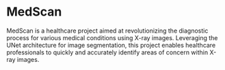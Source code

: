 # MedScan
MedScan is a healthcare project aimed at revolutionizing the diagnostic process for various medical conditions using X-ray images. Leveraging the UNet architecture for image segmentation, this project enables healthcare professionals to quickly and accurately identify areas of concern within X-ray images.
